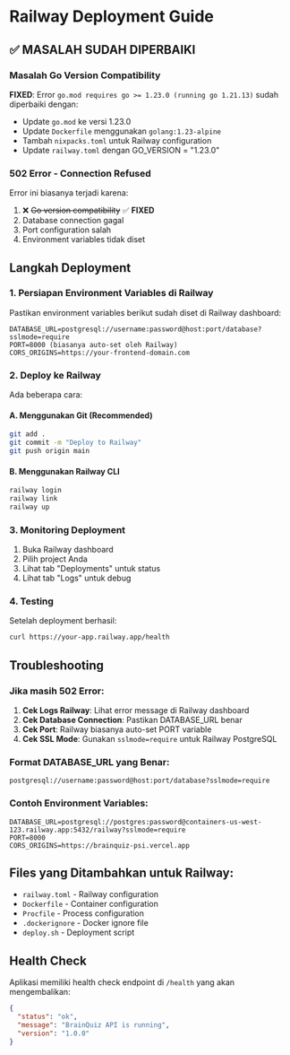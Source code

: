 # Railway Deployment Guide

## ✅ MASALAH SUDAH DIPERBAIKI

### Masalah Go Version Compatibility
**FIXED**: Error `go.mod requires go >= 1.23.0 (running go 1.21.13)` sudah diperbaiki dengan:
- Update `go.mod` ke versi 1.23.0
- Update `Dockerfile` menggunakan `golang:1.23-alpine`
- Tambah `nixpacks.toml` untuk Railway configuration
- Update `railway.toml` dengan GO_VERSION = "1.23.0"

### 502 Error - Connection Refused
Error ini biasanya terjadi karena:
1. ❌ ~~Go version compatibility~~ ✅ **FIXED**
2. Database connection gagal
3. Port configuration salah
4. Environment variables tidak diset

## Langkah Deployment

### 1. Persiapan Environment Variables di Railway
Pastikan environment variables berikut sudah diset di Railway dashboard:

```
DATABASE_URL=postgresql://username:password@host:port/database?sslmode=require
PORT=8000 (biasanya auto-set oleh Railway)
CORS_ORIGINS=https://your-frontend-domain.com
```

### 2. Deploy ke Railway
Ada beberapa cara:

#### A. Menggunakan Git (Recommended)
```bash
git add .
git commit -m "Deploy to Railway"
git push origin main
```

#### B. Menggunakan Railway CLI
```bash
railway login
railway link
railway up
```

### 3. Monitoring Deployment
1. Buka Railway dashboard
2. Pilih project Anda
3. Lihat tab "Deployments" untuk status
4. Lihat tab "Logs" untuk debug

### 4. Testing
Setelah deployment berhasil:
```bash
curl https://your-app.railway.app/health
```

## Troubleshooting

### Jika masih 502 Error:
1. **Cek Logs Railway**: Lihat error message di Railway dashboard
2. **Cek Database Connection**: Pastikan DATABASE_URL benar
3. **Cek Port**: Railway biasanya auto-set PORT variable
4. **Cek SSL Mode**: Gunakan `sslmode=require` untuk Railway PostgreSQL

### Format DATABASE_URL yang Benar:
```
postgresql://username:password@host:port/database?sslmode=require
```

### Contoh Environment Variables:
```
DATABASE_URL=postgresql://postgres:password@containers-us-west-123.railway.app:5432/railway?sslmode=require
PORT=8000
CORS_ORIGINS=https://brainquiz-psi.vercel.app
```

## Files yang Ditambahkan untuk Railway:
- `railway.toml` - Railway configuration
- `Dockerfile` - Container configuration
- `Procfile` - Process configuration
- `.dockerignore` - Docker ignore file
- `deploy.sh` - Deployment script

## Health Check
Aplikasi memiliki health check endpoint di `/health` yang akan mengembalikan:
```json
{
  "status": "ok",
  "message": "BrainQuiz API is running",
  "version": "1.0.0"
}
```
